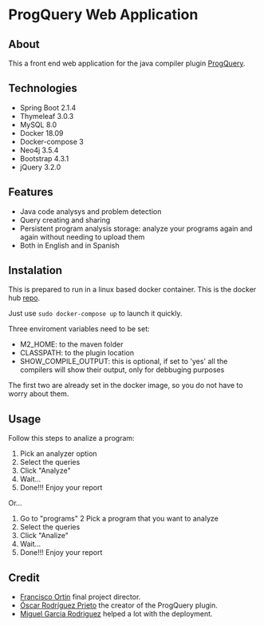 
 # ProgQuery Web Application
 
 ## About
 
 This a front end web application for the java compiler plugin [ProgQuery](https://github.com/OscarRodriguezPrieto/ProgQuery).
 
 ## Technologies
 
 - Spring Boot 2.1.4
 - Thymeleaf 3.0.3
 - MySQL 8.0
 - Docker 18.09
 - Docker-compose 3
 - Neo4j 3.5.4
 - Bootstrap 4.3.1
 - jQuery 3.2.0
 
 ## Features
 
 - Java code analysys and problem detection
 - Query creating and sharing
 - Persistent program analysis storage: analyze your programs again and again without needing to upload them
 - Both in English and in Spanish
 
 ## Instalation
 
 This is prepared to run in a linux based docker container.
 This is the docker hub [repo](https://hub.docker.com/r/uo257431/prog_query_web_app).
 
 Just use `sudo docker-compose up` to launch it quickly.
 
 Three enviroment variables need to be set:
 
 - M2_HOME: to the maven folder
 - CLASSPATH: to the plugin location
 - SHOW_COMPILE_OUTPUT: this is optional, if set to 'yes' all the compilers will show their output, only for debbuging purposes
 
 The first two are already set in the docker image, so you do not have to worry about them.
 
 ## Usage
 
 Follow this steps to analize a program:
 
 1. Pick an analyzer option
 2. Select the queries
 3. Click "Analyze"
 4. Wait... 
 5. Done!!! Enjoy your report
 
 Or...
 
 1. Go to "programs"
 2  Pick a program that you want to analyze
 3. Select the queries
 4. Click "Analize"
 5. Wait...
 6. Done!!! Enjoy your report
 
 ## Credit
 
 - [Francisco Ortin](https://github.com/francisco-ortin) final project director.
 - [Óscar Rodríguez Prieto](https://github.com/OscarRodriguezPrieto) the creator of the ProgQuery plugin.
 - [Miguel Garcia Rodriguez](https://github.com/miguelgrdotcom) helped a lot with the deployment.
 
